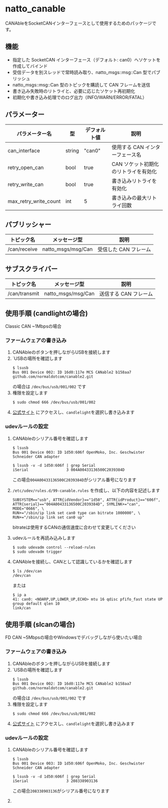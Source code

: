 # natto_canable
CANAbleをSocketCANインターフェースとして使用するためのパッケージです。

## 機能
- 指定した SocketCAN インターフェース（デフォルト: can0）へソケットを作成してバインド
- 受信データを別スレッドで常時読み取り、natto_msgs::msg::Can 型でパブリッシュ
- natto_msgs::msg::Can 型のトピックを購読して CAN フレームを送信
- 書き込み失敗時のリトライと、必要に応じたソケット再初期化
- 初期化や書き込み処理でのログ出力（INFO/WARN/ERROR/FATAL）

## パラメーター
| パラメーター名 | 型 | デフォルト値 | 説明 |
| - | - | - | - |
| can_interface | string | "can0" | 使用する CAN インターフェース名 |
| retry_open_can | bool | true | CAN ソケット初期化のリトライを有効化 |
| retry_write_can | bool | true | 書き込みリトライを有効化 |
| max_retry_write_count | int | 5 | 書き込みの最大リトライ回数 |

## パブリッシャー
| トピック名 | メッセージ型 | 説明 |
| - | - | - |
| /can/receive | natto_msgs/msg/Can | 受信した CAN フレーム |

## サブスクライバー
| トピック名 | メッセージ型 | 説明 |
| - | - | - |
| /can/transmit | natto_msgs/msg/Can | 送信する CAN フレーム |

## 使用手順 (candlightの場合)
Classic CAN ~1Mbpsの場合

### ファームウェアの書き込み
1. CANAbleのボタンを押しながらUSBを接続します
2. `USBの場所を確認します
    ```
    $ lsusb
    Bus 001 Device 002: ID 16d0:117e MCS CANable2 b158aa7 github.com/normaldotcom/canable2.git
    ```
    の場合は `/dev/bus/usb/001/002` です
3. 権限を設定します
    ```
    $ sudo chmod 666 /dev/bus/usb/001/002
    ```
4. [公式サイト](https://canable.io/updater/canable2.html) にアクセスし、`candlelight`を選択し書き込みます

### udevルールの設定
1. CANAbleのシリアル番号を確認します
    ```
    $ lsusb
    Bus 001 Device 003: ID 1d50:606f OpenMoko, Inc. Geschwister Schneider CAN adapter
    ```
    ```
    $ lsusb -v -d 1d50:606f | grep Serial
    iSerial                 3 004A00433136500C2039384D
    ```
    この場合`004A00433136500C2039384D`がシリアル番号になります

2. `/etc/udev/rules.d/99-canable.rules` を作成し、以下の内容を記述します
    ```
    SUBSYSTEM=="usb", ATTR{idVendor}=="1d50", ATTR{idProduct}=="606f", ATTR{serial}=="004A00433136500C2039384D", SYMLINK+="can", MODE="0666", \
    RUN+="/sbin/ip link set can0 type can bitrate 1000000", \
    RUN+="/sbin/ip link set can0 up"
    ```

    bitrateは使用するCANの通信速度に合わせて変更してください

3. udevルールを再読み込みします
    ```
    $ sudo udevadm control --reload-rules
    $ sudo udevadm trigger
    ```
4. CANAbleを接続し、CANとして認識しているかを確認します
    ```
    $ ls /dev/can
    /dev/can
    ```
    または
    ```
    $ ip a
    41: can0: <NOARP,UP,LOWER_UP,ECHO> mtu 16 qdisc pfifo_fast state UP group default qlen 10
    link/can 
    ```

## 使用手順 (slcanの場合)
FD CAN ~5Mbpsの場合やWindowsでデバッグしながら使いたい場合

### ファームウェアの書き込み
1. CANAbleのボタンを押しながらUSBを接続します
2. `USBの場所を確認します
    ```
    $ lsusb
    Bus 001 Device 002: ID 16d0:117e MCS CANable2 b158aa7 github.com/normaldotcom/canable2.git
    ```
    の場合は `/dev/bus/usb/001/002` です
3. 権限を設定します
    ```
    $ sudo chmod 666 /dev/bus/usb/001/002
    ```
4. [公式サイト](https://canable.io/updater/canable2.html) にアクセスし、`candlelight`を選択し書き込みます


### udevルールの設定
1. CANAbleのシリアル番号を確認します
    ```
    $ lsusb
    Bus 001 Device 003: ID 1d50:606f OpenMoko, Inc. Geschwister Schneider CAN adapter
    ```
    ```
    $ lsusb -v -d 1d50:606f | grep Serial
    iSerial                 3 208338903136
    ```
    この場合`208338903136`がシリアル番号になります

2. 
